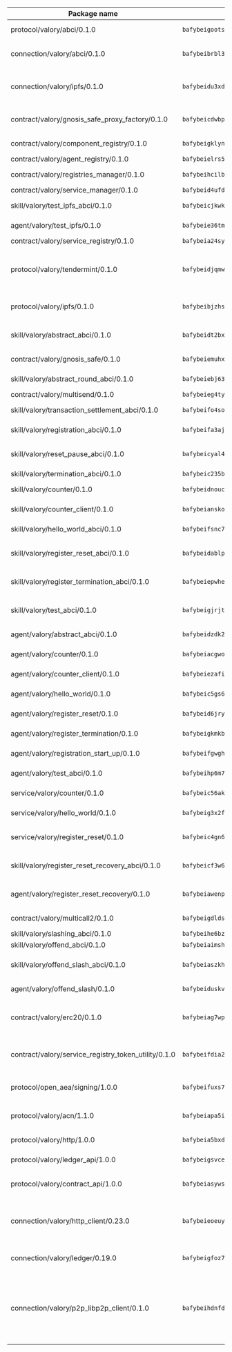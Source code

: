 | Package name                                                  | Package hash                                                  | Description                                                                                                                |
| ------------------------------------------------------------- | ------------------------------------------------------------- | -------------------------------------------------------------------------------------------------------------------------- |
| protocol/valory/abci/0.1.0                                    | `bafybeigootsvqpk6th5xpdtzanxum3earifrrezfyhylfrit7yvqdrtgpe` | A protocol for ABCI requests and responses.                                                                                |
| connection/valory/abci/0.1.0                                  | `bafybeibrbl3zhhknmyb2n7qrftnmrsctyd23ugqsiztv3gpy6jcczgtwvm` | connection to wrap communication with an ABCI server.                                                                      |
| connection/valory/ipfs/0.1.0                                  | `bafybeidu3xd6rd5zysv2due2cnrc3sxx5vss2usxwaxxtxxuyha2kuhd3e` | A connection responsible for uploading and downloading files from IPFS.                                                    |
| contract/valory/gnosis_safe_proxy_factory/0.1.0               | `bafybeicdwbpjcvsqr3vpkfmp3shveapm6zyxfedpl65gzyzcbnyqjt46va` | Gnosis Safe proxy factory (GnosisSafeProxyFactory) contract                                                                |
| contract/valory/component_registry/0.1.0                      | `bafybeigklynwl3mfav5yt5zdkrqe6rukv4ygdhpdusk66ojt4jj7tunxcy` | Component registry contract                                                                                                |
| contract/valory/agent_registry/0.1.0                          | `bafybeielrs5qih3r6qhnily6x4h4j4j6kux6eqr546homow4c5ljgfyljq` | Agent registry contract                                                                                                    |
| contract/valory/registries_manager/0.1.0                      | `bafybeihcilb27ekgoplmc43iog2zrus63fufql4rly2umbuj573nu3zpg4` | Registries Manager contract                                                                                                |
| contract/valory/service_manager/0.1.0                         | `bafybeid4ufdirr3qaksk72iwnuzfelhzqwh7t3q56x2ixhzvwltte4yy5a` | Service Manager contract                                                                                                   |
| skill/valory/test_ipfs_abci/0.1.0                             | `bafybeicjkwkk45gxafhj4qmd2wd566yy4auq2bucs3fszizibtnqpfityu` | IPFS e2e testing application.                                                                                              |
| agent/valory/test_ipfs/0.1.0                                  | `bafybeie36tmkh52v4dau7nlkjiaui43rqqq5g7fpzg6edaytyhuejk37zm` | Agent for testing the ABCI connection.                                                                                     |
| contract/valory/service_registry/0.1.0                        | `bafybeia24syaeq6quzonzjp4tw67kkjhxocr2diy7sxjnujgzurc3oub2a` | Service Registry contract                                                                                                  |
| protocol/valory/tendermint/0.1.0                              | `bafybeidjqmwvgi4rqgp65tbkhmi45fwn2odr5ecezw6q47hwitsgyw4jpa` | A protocol for communication between two AEAs to share tendermint configuration details.                                   |
| protocol/valory/ipfs/0.1.0                                    | `bafybeibjzhsengtxfofqpxy6syamplevp35obemwfp4c5lhag3v2bvgysa` | A protocol specification for IPFS requests and responses.                                                                  |
| skill/valory/abstract_abci/0.1.0                              | `bafybeidt2bxjluqn3xp6mb4v7ml3bx7ka5gn3vx6c5eqfb6i4q4f3p3nr4` | The abci skill provides a template of an ABCI application.                                                                 |
| contract/valory/gnosis_safe/0.1.0                             | `bafybeiemuhxae7a5s6wc3qvkizeawauky6dkgswquuigkwbm655c344oqu` | Gnosis Safe (GnosisSafeL2) contract                                                                                        |
| skill/valory/abstract_round_abci/0.1.0                        | `bafybeiebj63bsscvbvj77w2mf2k4juav3yb7vu4omhcckrmf7yoa2xfbae` | abstract round-based ABCI application                                                                                      |
| contract/valory/multisend/0.1.0                               | `bafybeieg4tywd5lww2vygvpkilg3hcepa4rmhehjuamyvdf6vazt554v6u` | MultiSend contract                                                                                                         |
| skill/valory/transaction_settlement_abci/0.1.0                | `bafybeifo4sohsrvwjfazmzna5zhrdmzzn4noxaltjbeab2scg5iqwnkbzi` | ABCI application for transaction settlement.                                                                               |
| skill/valory/registration_abci/0.1.0                          | `bafybeifa3ajo2tqraz73alhg5shaiw35gqvl33ms6lz7b4bgpjdrsllb2y` | ABCI application for common apps.                                                                                          |
| skill/valory/reset_pause_abci/0.1.0                           | `bafybeicyal4wzosrmbptsqsmvxqjjnwpsqudd3famiekbl6xlf7obpnscq` | ABCI application for resetting and pausing app executions.                                                                 |
| skill/valory/termination_abci/0.1.0                           | `bafybeic235b65zoizcqgpgd3hqqtc5cahqr3mibms4xb6hkudb3cuacyjy` | Termination skill.                                                                                                         |
| skill/valory/counter/0.1.0                                    | `bafybeidnoucmlpxaxmd42j7pprpu7spjbdgwts6hkcrkdyco7wb5tyusay` | The ABCI Counter application example.                                                                                      |
| skill/valory/counter_client/0.1.0                             | `bafybeianskoghhdffn4wqquup3rtziefq6jareutugb6a5zkbvuvctgk3i` | A client for the ABCI counter application.                                                                                 |
| skill/valory/hello_world_abci/0.1.0                           | `bafybeifsnc7dj6dvr7urmrdy4z42s56x4ww2s6ncwvfnda753hfao52s54` | Hello World ABCI application.                                                                                              |
| skill/valory/register_reset_abci/0.1.0                        | `bafybeidablp6qungxlekux7dxf2tn2epnlqevdx43kgjpel3yuyn4pdegm` | ABCI application for dummy skill that registers and resets                                                                 |
| skill/valory/register_termination_abci/0.1.0                  | `bafybeiepwhevaguk6cta7uuiowhkrrrcr2ktmmagna7n73fudlhg52v5py` | ABCI application for dummy skill that registers and resets                                                                 |
| skill/valory/test_abci/0.1.0                                  | `bafybeigjrjtkp6ogwnfe3brjvzcfk3vblbgkp2v4ikenrotilsfzehqsei` | ABCI application for testing the ABCI connection.                                                                          |
| agent/valory/abstract_abci/0.1.0                              | `bafybeidzdk2327ctlb3qm2mfqodykrqutd3v4up4bjngfacwxes6esy34a` | The abstract ABCI AEA - for testing purposes only.                                                                         |
| agent/valory/counter/0.1.0                                    | `bafybeiacgwopotqaamx5gzkyw3pt223zkzyazkb4gmuu543zqlipewpvya` | The ABCI Counter example as an AEA                                                                                         |
| agent/valory/counter_client/0.1.0                             | `bafybeiezafi5dsznblg73g7coubjk4gwkciwacohliythe7k4l2wiydfca` | The ABCI Counter example as an AEA                                                                                         |
| agent/valory/hello_world/0.1.0                                | `bafybeic5gs6qausrb3xgam4ighqvir7kf2q3wyzw2m5r4xlitzs5mdbcqi` | Hello World ABCI example.                                                                                                  |
| agent/valory/register_reset/0.1.0                             | `bafybeid6jry3efkc4n25rl34cj4dafrtszq7mpoupognktgrq6y6fedzzy` | Register reset to replicate Tendermint issue.                                                                              |
| agent/valory/register_termination/0.1.0                       | `bafybeigkmkbxwhb2fbehmke72vyr5hq74c5gseemasipitci42kpdf5oxi` | Register terminate to test the termination feature.                                                                        |
| agent/valory/registration_start_up/0.1.0                      | `bafybeifgwghlwqfkzvdvdwoqgkvucvsf7si6zteegld2j3qnffmh42fhwq` | Registration start-up ABCI example.                                                                                        |
| agent/valory/test_abci/0.1.0                                  | `bafybeihp6m74bm2ctjzfl2hoapow5sawcgj42yngn2royjy7vf7wpmramy` | Agent for testing the ABCI connection.                                                                                     |
| service/valory/counter/0.1.0                                  | `bafybeic56akauses535vna46nune666lk6cb7nhakmeufyp4t7km6n2r64` | A set of agents incrementing a counter                                                                                     |
| service/valory/hello_world/0.1.0                              | `bafybeig3x2f47ykckvyfubfl2kav7ymhfpqxuxv2xe52spxhb324jdnoj4` | A simple demonstration of a simple ABCI application                                                                        |
| service/valory/register_reset/0.1.0                           | `bafybeic4gn66asf6aym7k77vhmctmpikll73f3d2mkqygkzqpubg6zgkhy` | Test and debug tendermint reset mechanism.                                                                                 |
| skill/valory/register_reset_recovery_abci/0.1.0               | `bafybeicf3w6kwcgtad5dy3isjyz4fyaxrldfenrcib7qfh3dbxoetdw774` | ABCI application for dummy skill that registers and resets                                                                 |
| agent/valory/register_reset_recovery/0.1.0                    | `bafybeiawenp5646akunvxvgkmnhdkwnlua7pkgpsz4qflddnbdj2m4oqty` | Agent to showcase hard reset as a recovery mechanism.                                                                      |
| contract/valory/multicall2/0.1.0                              | `bafybeigdldsklrlwiz4qa76oadbo5digvk6ndjmh56pob4hc3mmpls7bw4` | The MakerDAO multicall2 contract.                                                                                          |
| skill/valory/slashing_abci/0.1.0                              | `bafybeihe6bzf72zpfqeybrzxeoebreoqq6tl6vpbax4jonlpz2ndgpx3hu` | Slashing skill.                                                                                                            |
| skill/valory/offend_abci/0.1.0                                | `bafybeiaimshdvvtvwffypi5yip7426vgy7md3oqvsryrdrwcnvim6ybsxm` | Offend ABCI application.                                                                                                   |
| skill/valory/offend_slash_abci/0.1.0                          | `bafybeiaszkh5fyncc3d2knnkomb7xfuouwzy5aa6o7c3tucqzj7gsgjvba` | ABCI application used in order to test the slashing abci                                                                   |
| agent/valory/offend_slash/0.1.0                               | `bafybeiduskvznxg3pn3hmclvpetzadmd5cyqmsdls4x5rduo5yunky3d3u` | Offend and slash to test the slashing feature.                                                                             |
| contract/valory/erc20/0.1.0                                   | `bafybeiag7wpfri44bwrx26374mnxyglmwxod6gu37foqkvloqr7oeldlgu` | The scaffold contract scaffolds a contract to be implemented by the developer.                                             |
| contract/valory/service_registry_token_utility/0.1.0          | `bafybeifdia2y5546tvk6xzxeaqzf2n5n7dutj2hdzbgenxohaqhjtnjqm4` | The scaffold contract scaffolds a contract to be implemented by the developer.                                             |
| protocol/open_aea/signing/1.0.0                               | `bafybeifuxs7gdg2okbn7uofymenjlmnih2wxwkym44lsgwmklgwuckxm2m` | A protocol for communication between skills and decision maker.                                                            |
| protocol/valory/acn/1.1.0                                     | `bafybeiapa5ilsobggnspoqhspftwolrx52udrwmaxdxgrk26heuvl4oooa` | The protocol used for envelope delivery on the ACN.                                                                        |
| protocol/valory/http/1.0.0                                    | `bafybeia5bxdua2i6chw6pg47bvoljzcpuqxzy4rdrorbdmcbnwmnfdobtu` | A protocol for HTTP requests and responses.                                                                                |
| protocol/valory/ledger_api/1.0.0                              | `bafybeigsvceac33asd6ecbqev34meyyjwu3rangenv6xp5rkxyz4krvcby` | A protocol for ledger APIs requests and responses.                                                                         |
| protocol/valory/contract_api/1.0.0                            | `bafybeiasywsvax45qmugus5kxogejj66c5taen27h4voriodz7rgushtqa` | A protocol for contract APIs requests and responses.                                                                       |
| connection/valory/http_client/0.23.0                          | `bafybeieoeuy4brzimtnubmokwirhrx27ezls6cdnl5qik4rkykfle3nn2y` | The HTTP_client connection that wraps a web-based client connecting to a RESTful API specification.                        |
| connection/valory/ledger/0.19.0                               | `bafybeigfoz7d7si7s4jehvloq2zmiiocpbxcaathl3bxkyarxoerxq7g3a` | A connection to interact with any ledger API and contract API.                                                             |
| connection/valory/p2p_libp2p_client/0.1.0                     | `bafybeihdnfdth3qgltefgrem7xyi4b3ejzaz67xglm2hbma2rfvpl2annq` | The libp2p client connection implements a tcp connection to a running libp2p node as a traffic delegate to send/receive envelopes to/from agents in the DHT. |
